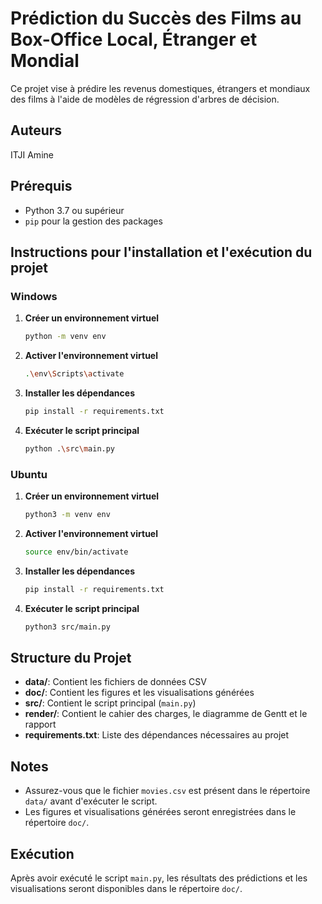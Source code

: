 # Prédiction du Succès des Films au Box-Office Local, Étranger et Mondial

Ce projet vise à prédire les revenus domestiques, étrangers et mondiaux des films à l'aide de modèles de régression d'arbres de décision.

## Auteurs
ITJI Amine

## Prérequis

- Python 3.7 ou supérieur
- `pip` pour la gestion des packages

## Instructions pour l'installation et l'exécution du projet

### Windows

1. **Créer un environnement virtuel**
   ```bash
   python -m venv env
   ```

2. **Activer l'environnement virtuel**
   ```bash
   .\env\Scripts\activate
   ```

3. **Installer les dépendances**
   ```bash
   pip install -r requirements.txt
   ```

4. **Exécuter le script principal**
   ```bash
   python .\src\main.py
   ```

### Ubuntu

1. **Créer un environnement virtuel**
   ```bash
   python3 -m venv env
   ```

2. **Activer l'environnement virtuel**
   ```bash
   source env/bin/activate
   ```

3. **Installer les dépendances**
   ```bash
   pip install -r requirements.txt
   ```

4. **Exécuter le script principal**
   ```bash
   python3 src/main.py
   ```

## Structure du Projet

- **data/**: Contient les fichiers de données CSV
- **doc/**: Contient les figures et les visualisations générées
- **src/**: Contient le script principal (`main.py`)
- **render/**: Contient le cahier des charges, le diagramme de Gentt et le rapport
- **requirements.txt**: Liste des dépendances nécessaires au projet

## Notes

- Assurez-vous que le fichier `movies.csv` est présent dans le répertoire `data/` avant d'exécuter le script.
- Les figures et visualisations générées seront enregistrées dans le répertoire `doc/`.

## Exécution

Après avoir exécuté le script `main.py`, les résultats des prédictions et les visualisations seront disponibles dans le répertoire `doc/`.
